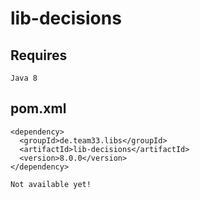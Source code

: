 # lib-decisions

## Requires

    Java 8

## pom.xml

    <dependency>
      <groupId>de.team33.libs</groupId>
      <artifactId>lib-decisions</artifactId>
      <version>8.0.0</version>
    </dependency>

    Not available yet!